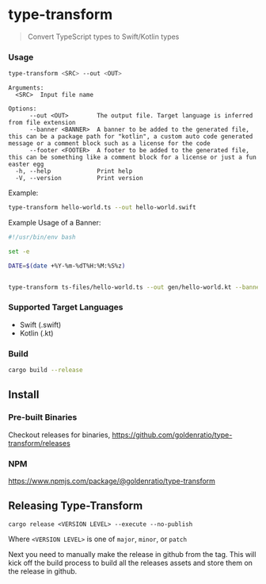# type-transform

> Convert TypeScript types to Swift/Kotlin types

### Usage

```sh
type-transform <SRC> --out <OUT>
```

```
Arguments:
  <SRC>  Input file name

Options:
      --out <OUT>        The output file. Target language is inferred from file extension
      --banner <BANNER>  A banner to be added to the generated file, this can be a package path for "kotlin", a custom auto code generated message or a comment block such as a license for the code
      --footer <FOOTER>  A footer to be added to the generated file, this can be something like a comment block for a license or just a fun easter egg
  -h, --help             Print help
  -V, --version          Print version
```

Example:
```sh
type-transform hello-world.ts --out hello-world.swift
```

Example Usage of a Banner:

```sh
#!/usr/bin/env bash

set -e

DATE=$(date +%Y-%m-%dT%H:%M:%S%z)


type-transform ts-files/hello-world.ts --out gen/hello-world.kt --banner "// Hello World\n// This code was auto generated at ${DATE} \npackage com.github.goldenratio\n"

```
### Supported Target Languages

- Swift (.swift)
- Kotlin (.kt)


### Build

```sh
cargo build --release
```

## Install

### Pre-built Binaries
Checkout releases for binaries,
https://github.com/goldenratio/type-transform/releases

### NPM
https://www.npmjs.com/package/@goldenratio/type-transform


## Releasing Type-Transform

```
cargo release <VERSION LEVEL> --execute --no-publish
```

Where `<VERSION LEVEL>` is one of `major`, `minor`, or `patch`

Next you need to manually make the release in github from the tag. This will kick off the build process
to build all the releases assets and store them on the release in github. 

